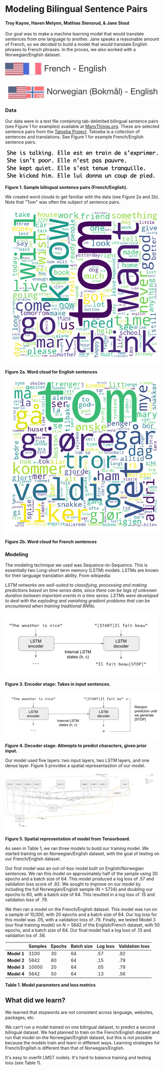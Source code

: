 # Modeling Bilingual Sentence Pairs

#### Troy Kayne, Haven Melynn, Mathias Stensrud, & Jane Stout

Our goal was to make a machine learning model that would translate sentences from one language to another. Jane speaks a reasonable amount of French, so we decided to build a model that would translate English phrases to French phrases. In the proces, we also worked with a Norwegian/English dataset.


![French English screen shots](Fr_Eng_Img2.jpg)

![Nor Eng screen shots](Nor_Eng_Img.jpg)

### Data
Our data were in a text file containing tab-delimited bilingual sentence pairs (see Figure 1 for examples) available at [ManyThings.org]. These are selected sentence pairs from the [Tatoeba Project]. Tatoeba is a collection of sentences and translations. See Figure 1 for example French/English sentence pairs.

![](text_sample_fr.jpg)

**Figure 1. Sample bilingual sentence pairs (French/English).**



We created word clouds to get familiar with the data (see Figure 2a and 2b). Note that "Tom" was often the subject of sentence pairs.

![English](Eng_wordcloud.png)

**Figure 2a. Word cloud for English sentences**

![Norwegian](NOP_wordcloud.png)

**Figure 2b. Word cloud for French sentences**

### Modeling

The modeling technique we used was Sequence-to-Sequence. This is essentially two Long-short term memory (LSTM) models. LSTMs are known for their language translation ability. From wikipedia:

*LSTM networks are well-suited to classifying, processing and making predictions based on time series data, since there can be lags of unknown duration between important events in a time series. LSTMs were developed to deal with the exploding and vanishing gradient problems that can be encountered when training traditional RNNs.*

![Step1](Step1.png)

**Figure 3. Encoder stage: Takes in input sentences.**

![Step2](Step2.png)

**Figure 4. Decoder stage: Attempts to predict characters, given prior input.**

Our model used five layers: two input layers, two LSTM layers, and one dense layer. Figure 5 provides a spatial representastion of our model.

![spatial](model_spatial.png)

**Figure 5. Spatial representation of model from Tensorboard.**

As seen in Table 1, we ran three models to build our training model. We started training on an Norwegian/English dataset, with the goal of testing on our French/English dataset.

Our first model was an out-of-box model built on English/Norwegian sentences. We ran this model on approximately half of the sample using 30 epochs and a batch size of 64. This model produced a log loss of .57 and validation loss score of .92. We sought to improve on our model by including the full Norwegian/English sample (N = 5734) and doubling our epochs to 60, with a batch size of 64. This resulted in a log loss of .15 and validation loss of .79.

We then ran a model on the French/English dataset. This model was run on a sample of 10,000, with 20 epochs and a batch size of 64. Our log loss for this model was .05, with a validation loss of .79. Finally, we tested Model 3 (our final training model) on N = 5642 of the English/French dataset, with 50 epochs, and a batch size of 64. Our final model had a log loss of .13 and validation los of .56.

|         | Samples | Epochs | Batch size | Log loss | Validation loss |
|---------|---------|--------|------------|----------|-----------------|
| **Model 1** | 3100   | 30     | 64         | .57      | .92             |
| **Model 2** | 5642    | 60     | 64         | .15      | .79             |
| **Model 3** | 10000    | 20     | 64        | .05      | .79             |
| **Model 4** | 5642    | 50     | 64         | .13      | .56             |


**Table 1. Model parameters and loss metrics**

## What did we learn?

We learned that stopwords are not consistent across language, websites, packages, etc.

We can't run a model trained on one bilingual dataset, to predict a second bilingual dataset. We had planned to train on the French/English dataest and run that model on the Norwegian/English dataset, but this is not possible because the models train and learn in different ways. Learning strategies for French/Englilsh is different than that of Norwegian/English.

It's easy to overfit LMST nodels. It's hard to balance training and testing loss (see Table 1).

[ManyThings.org]: http://www.manythings.org/anki/
[Tatoeba Project]: https://tatoeba.org/eng
